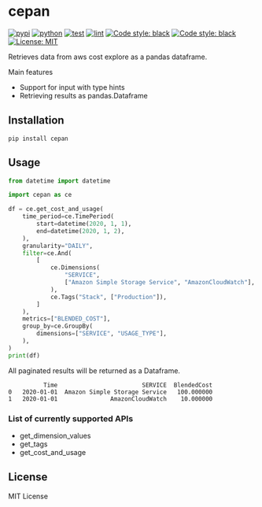 # cepan

[![pypi](https://img.shields.io/pypi/v/cepan?color=blue)](https://pypi.org/project/cepan/#history)
[![python](https://img.shields.io/pypi/pyversions/cepan.svg)](https://pypi.org/project/cepan/)
[![test](https://github.com/kanga333/cepan/actions/workflows/test.yml/badge.svg?branch=main)](https://github.com/kanga333/cepan/actions/workflows/test.yml)
[![lint](https://github.com/kanga333/cepan/actions/workflows/lint.yml/badge.svg?branch=main)](https://github.com/kanga333/cepan/actions/workflows/lint.yml)
[![Code style: black](https://img.shields.io/badge/mypy-checked-blue.svg)](http://mypy-lang.org/)
[![Code style: black](https://img.shields.io/badge/code%20style-black-000000.svg)](https://github.com/psf/black)
[![License: MIT](https://img.shields.io/badge/License-MIT-blue.svg)](https://opensource.org/licenses/MIT)

Retrieves data from aws cost explore as a pandas dataframe.

Main features
- Support for input with type hints
- Retrieving results as pandas.Dataframe

## Installation

```
pip install cepan
```

## Usage

```python
from datetime import datetime

import cepan as ce

df = ce.get_cost_and_usage(
    time_period=ce.TimePeriod(
        start=datetime(2020, 1, 1),
        end=datetime(2020, 1, 2),
    ),
    granularity="DAILY",
    filter=ce.And(
        [
            ce.Dimensions(
                "SERVICE",
                ["Amazon Simple Storage Service", "AmazonCloudWatch"],    
            ),
            ce.Tags("Stack", ["Production"]),
        ]
    ),
    metrics=["BLENDED_COST"],
    group_by=ce.GroupBy(
        dimensions=["SERVICE", "USAGE_TYPE"],
    ),
)
print(df)
```

All paginated results will be returned as a Dataframe.

```
          Time                        SERVICE  BlendedCost
0   2020-01-01  Amazon Simple Storage Service   100.000000
1   2020-01-01               AmazonCloudWatch    10.000000
```

### List of currently supported APIs

- get_dimension_values
- get_tags
- get_cost_and_usage

## License

MIT License
